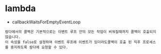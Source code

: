 # lambda

- callbackWaitsForEmptyEventLoop

```
람다에서의 콜백은 기본적으로는 이벤트 루프 안의 모든 작업이 비워질때까지 콜백이 호출되지 않습니다.
이 속성을 false로 설정하여 이벤트 루프에 이벤트가 있더라도콜백이 호출 된 직후 프로세스를 중지하도록 람다에 요청할 수 있다.
```
